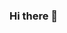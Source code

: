 ### Hi there 👋

<!--
**MetalShellImpaler/MetalShellImpaler** is a ✨ _special_ ✨ repository because its `README.md` (this file) appears on your GitHub profile.


[![GitHub stars](https://img.shields.io/github/stars/username/repo.svg?style=social&label=Stars)](https://github.com/username/repo)
[![GitHub forks](https://img.shields.io/github/forks/username/repo.svg?style=social&label=Fork)](https://github.com/username/repo/fork)
[![GitHub watchers](https://img.shields.io/github/watchers/username/repo.svg?style=social&label=Watch)](https://github.com/username/repo)
[![GitHub followers](https://img.shields.io/github/followers/username.svg?style=social&label=Follow)](https://github.com/username)
[![GitHub contributors](https://img.shields.io/github/contributors/username/repo.svg)](https://github.com/username/repo/graphs/contributors)
[![GitHub issues](https://img.shields.io/github/issues/username/repo.svg)](https://github.com/username/repo/issues)
